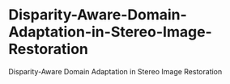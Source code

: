 # Disparity-Aware-Domain-Adaptation-in-Stereo-Image-Restoration
Disparity-Aware Domain Adaptation in Stereo Image Restoration
